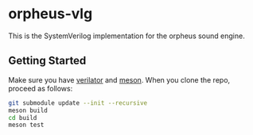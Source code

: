 # orpheus-vlg

This is the SystemVerilog implementation for the orpheus sound engine.

## Getting Started

Make sure you have [verilator](https://www.veripool.org/verilator/) and
[meson](https://mesonbuild.com/). When you clone the repo, proceed as follows:

```bash
git submodule update --init --recursive
meson build
cd build
meson test
```
